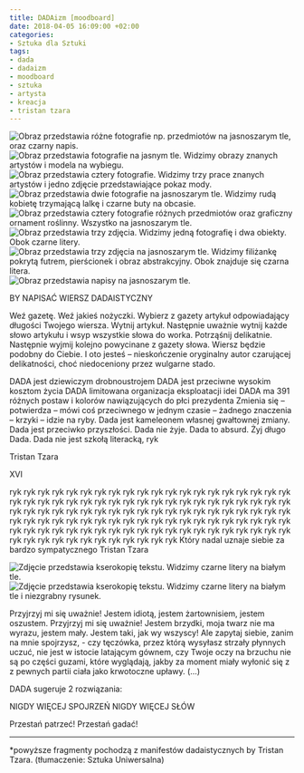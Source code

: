 ```yaml
---
title: DADAizm [moodboard]
date: 2018-04-05 16:09:00 +02:00
categories:
- Sztuka dla Sztuki
tags:
- dada
- dadaizm
- moodboard
- sztuka
- artysta
- kreacja
- tristan tzara
---
```


![Obraz przedstawia różne fotografie np. przedmiotów na jasnoszarym tle, oraz czarny napis.](https://assets1.ello.co/uploads/asset/attachment/7444781/ello-optimized-e4ecfaf8.jpg)
![Obraz przedstawia fotografie na jasnym tle. Widzimy obrazy znanych artystów i modela na wybiegu.](https://assets1.ello.co/uploads/asset/attachment/7444784/ello-optimized-5bb23ed7.jpg)
![Obraz przedstawia cztery fotografie. Widzimy trzy prace znanych artystów i jedno zdjęcie przedstawiające pokaz mody.](https://assets1.ello.co/uploads/asset/attachment/7444786/ello-optimized-0948e12c.jpg)
![Obraz przedstawia dwie fotografie na jasnoszarym tle. Widzimy rudą kobietę trzymającą lalkę i czarne buty na obcasie.](https://assets1.ello.co/uploads/asset/attachment/7444790/ello-optimized-fa26d3a7.jpg)
![Obraz przedstawia cztery fotografie różnych przedmiotów oraz graficzny ornament roślinny. Wszystko na jasnoszarym tle.](https://assets1.ello.co/uploads/asset/attachment/7444792/ello-optimized-dd0d04c1.jpg)
![Obraz przedstawia trzy zdjęcia. Widzimy jedną fotografię i dwa obiekty. Obok czarne litery.](https://assets2.ello.co/uploads/asset/attachment/7444795/ello-optimized-3558c5ab.jpg)
![Obraz przedstawia trzy zdjęcia na jasnoszarym tle. Widzimy filiżankę pokrytą futrem, pierścionek i obraz abstrakcyjny. Obok znajduje się czarna litera.](https://assets2.ello.co/uploads/asset/attachment/7444797/ello-optimized-061cdae8.jpg)
![Obraz przedstawia napisy na jasnoszarym tle.](https://assets2.ello.co/uploads/asset/attachment/7444800/ello-optimized-6e248528.jpg)

BY NAPISAĆ WIERSZ DADAISTYCZNY

Weź gazetę.
Weź jakieś nożyczki.
Wybierz z gazety artykuł odpowiadający długości Twojego wiersza.
Wytnij artykuł.
Następnie uważnie wytnij każde słowo artykułu i wsyp wszystkie słowa do worka.
Potrząśnij delikatnie.
Następnie wyjmij kolejno powycinane z gazety słowa.
Wiersz będzie podobny do Ciebie.
I oto jesteś – nieskończenie oryginalny autor czarującej delikatności, choć niedoceniony przez wulgarne stado. 



DADA jest dziewiczym drobnoustrojem
DADA jest przeciwne wysokim kosztom życia
DADA
limitowana organizacja eksploatacji idei
DADA ma 391 różnych postaw i kolorów nawiązujących do płci prezydenta
Zmienia się – potwierdza – mówi coś przeciwnego w jednym czasie – żadnego znaczenia – krzyki – idzie na ryby.
Dada jest kameleonem własnej gwałtownej zmiany.
Dada jest przeciwko przyszłości. Dada nie żyje. Dada to absurd. Żyj długo Dada. Dada nie jest szkołą literacką, ryk

Tristan Tzara

XVI

ryk ryk ryk ryk ryk ryk ryk ryk
ryk ryk ryk ryk ryk ryk ryk ryk
ryk ryk ryk ryk ryk ryk ryk ryk
ryk ryk ryk ryk ryk ryk ryk ryk
ryk ryk ryk ryk ryk ryk ryk ryk
ryk ryk ryk ryk ryk ryk ryk ryk
ryk ryk ryk ryk ryk ryk ryk ryk
ryk ryk ryk ryk ryk ryk ryk ryk
ryk ryk ryk ryk ryk ryk ryk ryk
ryk ryk ryk ryk ryk ryk ryk ryk
ryk ryk ryk ryk ryk ryk ryk ryk
ryk ryk ryk ryk ryk ryk ryk ryk
ryk ryk ryk ryk ryk ryk ryk ryk
ryk ryk ryk ryk ryk ryk ryk ryk
Który nadal uznaje siebie za bardzo sympatycznego 
Tristan Tzara




![Zdjęcie przedstawia kserokopię tekstu. Widzimy czarne litery na białym tle.](https://assets1.ello.co/uploads/asset/attachment/7444805/ello-optimized-942c3b4d.jpg)
![Zdjęcie przedstawia kserokopię tekstu. Widzimy czarne litery na białym tle i niezgrabny rysunek.](https://assets0.ello.co/uploads/asset/attachment/7444809/ello-optimized-fc228a56.jpg)

Przyjrzyj mi się uważnie!
Jestem idiotą, jestem żartownisiem, jestem oszustem.
Przyjrzyj mi się uważnie!
Jestem brzydki, moja twarz nie ma wyrazu, jestem mały.
Jestem taki, jak wy wszyscy!
Ale zapytaj siebie, zanim na mnie spojrzysz, - czy tęczówka, przez którą wysyłasz strzały płynnych uczuć, nie jest w istocie latającym gównem,
czy Twoje oczy na brzuchu nie są po części guzami, które wyglądają, jakby za moment miały wyłonić się z z pewnych partii ciała jako krwotoczne upławy. (…)

DADA sugeruje 2 rozwiązania:

NIGDY WIĘCEJ SPOJRZEŃ
NIGDY WIĘCEJ SŁÓW

Przestań patrzeć!
Przestań gadać!



-----------------------------------------------------
*powyższe fragmenty pochodzą z manifestów dadaistycznych by Tristan Tzara. (tłumaczenie: Sztuka Uniwersalna)
